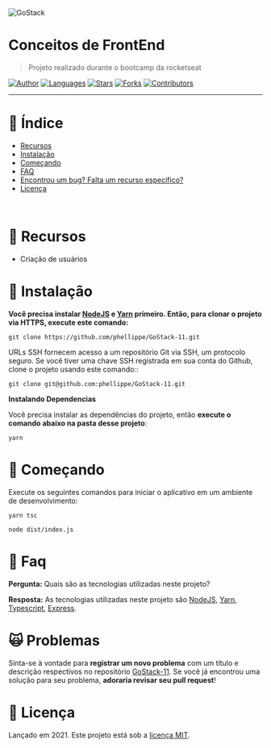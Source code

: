 <img alt="GoStack" src="https://github.com/phellippe/GoStack-11/blob/main/logo/gostack-rocketseat.png" />


# Conceitos de FrontEnd

> Projeto realizado durante o bootcamp da rocketseat

[![Author](https://img.shields.io/badge/author-phellippe-662d91?style=flat-square)](https://github.com/phellippe)
[![Languages](https://img.shields.io/github/languages/count/phellippe/GoStack-11?color=%23662d91&style=flat-square)](#)
[![Stars](https://img.shields.io/github/stars/phellippe/GoStack-11?color=662d91&style=flat-square)](https://github.com/phellippe/GoStack-11/stargazers)
[![Forks](https://img.shields.io/github/forks/phellippe/GoStack-11?color=%23662d91&style=flat-square)](https://github.com/phellippe/GoStack-11/network/members)
[![Contributors](https://img.shields.io/github/contributors/phellippe/GoStack-11?color=662d91&style=flat-square)](https://github.com/phellippe/GoStack-11//graphs/contributors)

---

# :pushpin: Índice

* [Recursos](#rocket-recursos)
* [Instalação](#construction_worker-instalação)
* [Começando](#runner-começando)
* [FAQ](#postbox-faq)
* [Encontrou um bug? Falta um recurso específico?](#scream_cat-problemas)
* [Licença](#closed_book-licença)

<br />

# :rocket: Recursos

* Criação de usuários

# :construction_worker: Instalação
**Você precisa instalar [NodeJS](https://nodejs.org/en/) e [Yarn](https://yarnpkg.com/) primeiro. Então, para clonar o projeto via HTTPS, execute este comando:**

```git clone https://github.com/phellippe/GoStack-11.git```

URLs SSH fornecem acesso a um repositório Git via SSH, um protocolo seguro. Se você tiver uma chave SSH registrada em sua conta do Github, clone o projeto usando este comando::

```git clone git@github.com:phellippe/GoStack-11.git```

**Instalando Dependencias**

Você precisa instalar as dependências do projeto, então **execute o comando abaixo na pasta desse projeto**:

```yarn```

# :runner: Começando

Execute os seguintes comandos para iniciar o aplicativo em um ambiente de desenvolvimento:

```yarn tsc```

```node dist/index.js```


# :postbox: Faq

**Pergunta:** Quais são as tecnologias utilizadas neste projeto?

**Resposta:** 
As tecnologias utilizadas neste projeto são [NodeJS](https://nodejs.org/en/), [Yarn](https://yarnpkg.com/), [Typescript](https://www.typescriptlang.org/), [Express](https://expressjs.com/pt-br/).

# :scream_cat: Problemas

Sinta-se à vontade para **registrar um novo problema** com um título e descrição respectivos no repositório [GoStack-11](https://github.com/phellippe/GoStack-11/issues). Se você já encontrou uma solução para seu problema, **adoraria revisar seu pull request**!

# :closed_book: Licença

Lançado em 2021.
Este projeto está sob a [licença MIT](https://github.com/phellippe/GoStack-11/blob/main/LICENSE).